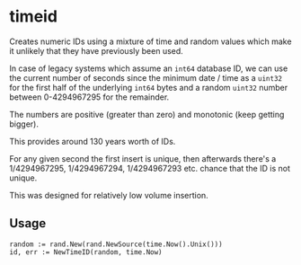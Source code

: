 # timeid

Creates numeric IDs using a mixture of time and random values which make it unlikely that they have previously been used.

In case of legacy systems which assume an `int64` database ID, we can use the current number of seconds since the minimum date / time as a `uint32` for the first half of the underlying `int64` bytes and a random `uint32` number between 0-4294967295 for the remainder.

The numbers are positive (greater than zero) and monotonic (keep getting bigger).

This provides around 130 years worth of IDs.

For any given second the first insert is unique, then afterwards there's a 1/4294967295, 1/4294967294, 1/4294967293 etc. chance that the ID is not unique.

This was designed for relatively low volume insertion.

## Usage

```
random := rand.New(rand.NewSource(time.Now().Unix()))
id, err := NewTimeID(random, time.Now)
```